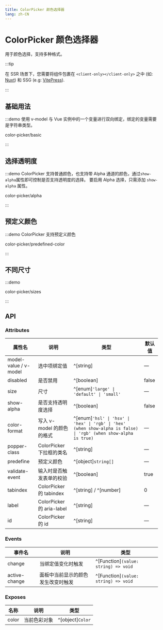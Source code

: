 ```yaml
---
title: ColorPicker 颜色选择器
lang: zh-CN
---
```


# ColorPicker 颜色选择器

用于颜色选择，支持多种格式。

:::tip

在 SSR 场景下，您需要将组件包裹在 `<client-only></client-only>` 之中 (如: [Nuxt](https://nuxt.com/v3)) 和 SSG (e.g: [VitePress](https://vitepress.vuejs.org/)).

:::

## 基础用法

:::demo 使用 v-model 与 Vue 实例中的一个变量进行双向绑定，绑定的变量需要是字符串类型。

color-picker/basic

:::

## 选择透明度

:::demo ColorPicker 支持普通颜色，也支持带 Alpha 通道的颜色，通过`show-alpha`属性即可控制是否支持透明度的选择。 要启用 Alpha 选择，只需添加 `show-alpha` 属性。

color-picker/alpha

:::

## 预定义颜色

:::demo ColorPicker 支持预定义颜色

color-picker/predefined-color

:::

## 不同尺寸

:::demo

color-picker/sizes

:::

## API

### Attributes

| 属性名                   | 说明                       | 类型                                                                                                                    | 默认值   |
| --------------------- | ------------------------ | --------------------------------------------------------------------------------------------------------------------- | ----- |
| model-value / v-model | 选中项绑定值                   | ^[string]                                                                                                             | —     |
| disabled              | 是否禁用                     | ^[boolean]                                                                                                            | false |
| size                  | 尺寸                       | ^[enum]`'large' \| 'default' \| 'small'`                                                                            | —     |
| show-alpha            | 是否支持透明度选择                | ^[boolean]                                                                                                            | false |
| color-format          | 写入 v-model 的颜色的格式        | ^[enum]`'hsl' \| 'hsv' \| 'hex' \| 'rgb' \| 'hex' (when show-alpha is false) \| 'rgb' (when show-alpha is true)` | —     |
| popper-class          | ColorPicker 下拉框的类名       | ^[string]                                                                                                             | —     |
| predefine             | 预定义颜色                    | ^[object]`string[]`                                                                                                   | —     |
| validate-event        | 输入时是否触发表单的校验             | ^[boolean]                                                                                                            | true  |
| tabindex              | ColorPicker 的 tabindex   | ^[string] / ^[number]                                                                                                 | 0     |
| label<A11yTag/>       | ColorPicker 的 aria-label | ^[string]                                                                                                             | —     |
| id                    | ColorPicker 的 id         | ^[string]                                                                                                             | —     |

### Events

| 事件名           | 说明                | 类型                                      |
| ------------- | ----------------- | --------------------------------------- |
| change        | 当绑定值变化时触发         | ^[Function]`(value: string) => void` |
| active-change | 面板中当前显示的颜色发生改变时触发 | ^[Function]`(value: string) => void` |

### Exposes

| 名称    | 说明     | 类型               |
| ----- | ------ | ---------------- |
| color | 当前色彩对象 | ^[object]`Color` |
